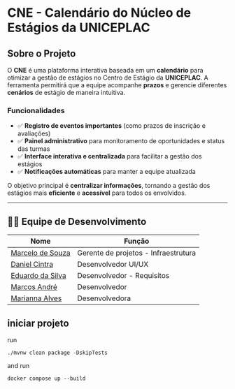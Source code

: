 # CNE - Calendário do Núcleo de Estágios da UNICEPLAC

## Sobre o Projeto
O **CNE** é uma plataforma interativa baseada em um **calendário** para otimizar a gestão de estágios no Centro de Estágio da **UNICEPLAC**. A ferramenta permitirá que a equipe acompanhe **prazos** e gerencie diferentes **cenários** de estágio de maneira intuitiva.

### Funcionalidades
- ✅ **Registro de eventos importantes** (como prazos de inscrição e avaliações)
- ✅ **Painel administrativo** para monitoramento de oportunidades e status das turmas
- ✅ **Interface interativa e centralizada** para facilitar a gestão dos estágios
- ✅ **Notificações automáticas** para manter a equipe atualizada

O objetivo principal é **centralizar informações**, tornando a gestão dos estágios mais **eficiente** e **acessível** para todos os envolvidos.

---

## 👨‍💻 Equipe de Desenvolvimento

| Nome | Função | 
|------|----------|
| [Marcelo de Souza](https://github.com/Marcelo914) | Gerente de projetos - Infraestrutura |
| [Daniel Cintra](https://github.com/DanielCs1609) | Desenvolvedor UI/UX |
| [Eduardo da Silva](https://github.com/eduardodsxavier) | Desenvolvedor - Requisitos |
| [Marcos André](https://github.com/Dede-0081) | Desenvolvedor |
| [Marianna Alves](https://github.com/marixlo) | Desenvolvedora |

## iniciar projeto 
run 
```
./mvnw clean package -DskipTests
```

and run 
```
docker compose up --build
```